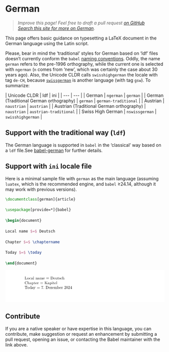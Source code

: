 # German

<blockquote>
  <p><em>Improve this page! Feel free to draft a pull request <a
  href="https://github.com/latex3/babel/tree/docs/docs">on GitHub</a><br>
    <a
    href="https://www.google.com/search?q=site%3Alatex3.github.io%2Fbabel+German">Search this site for more on German</a>.</em></p>
</blockquote>

This page offers basic guidance on typesetting a LaTeX document in the
German language using the Latin script.

Please, bear in mind the ‘traditional’ styles for German based on
‘ldf’ files doesn’t currently conform the `babel` [naming
conventions](locale-naming.md). Oddly, the name `german` refers to the
pre-1996 orthography, while the current one is selected with `ngerman`
(`n` comes from ‘new’, which was certainly the case about 30 years
ago). Also, the Unicode CLDR calls `swisshighgerman` the locale with
tag `de-CH`, because [`swissgerman`](locale-swissgerman.md) is another
language (with tag `gsw`). To summarize:

| Unicode CLDR | ldf | ini |
| --- | --- |
| German | `ngerman` | `german` |
| German (Traditional German orthography) | `german` | `german-traditional` |
| Austrian | `naustrian` | `austrian` |
| Austrian  (Traditional German orthography) | `naustrian` | `austrian-traditional` |
| Swiss High German | `nswissgerman` | `swisshighgerman` |

## Support with the traditional way (`ldf`)

The German language is supported in `babel` in the ‘classical’ way
based on a `ldf` file.See [babel-german](https://ctan.org/pkg/babel-german) for further details.

## Support with `ini` locale file

Here is a minimal sample file with `german` as the main language
(assuming `luatex`, which is the recommended engine, and `babel` ≥24.14,
although it may work with previous versions).

```tex
\documentclass[german]{article}

\usepackage[provide=*]{babel}

\begin{document}

Local name $=$ Deutsch

Chapter $=$ \chaptername

Today $=$ \today

\end{document}
```

![](../media/locale-german.png)

## Contribute

If you are a native speaker or have expertise in this language, you can
contribute, make suggestion or request an enhancement by submitting a
pull request, opening an issue, or contacting the Babel maintainer with
the link above.